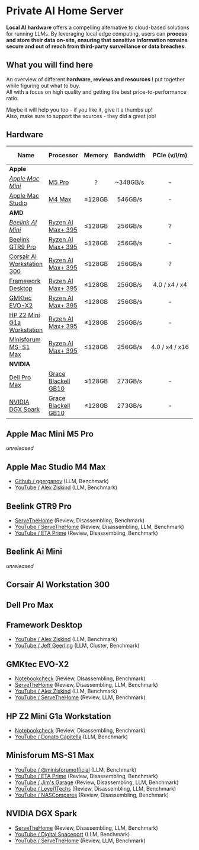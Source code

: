 # Private AI Home Server

**Local AI hardware** offers a compelling alternative to cloud-based solutions for running LLMs.
By leveraging local edge computing, users can **process and store their data on-site,
ensuring that sensitive information remains secure and out of reach from third-party surveillance or data breaches.**

## What you will find here

An overview of different **hardware, reviews and resources** I put together while figuring out what to buy.\
All with a focus on high quality and getting the best price-to-performance ratio.

Maybe it will help you too - if you like it, give it a thumbs up!\
Also, make sure to support the sources - they did a great job!

## Hardware

| Name                                         | Processor                                     | Memory | Bandwidth |  PCIe (v/l/m)  | Ethernet  | Fan Noise (idle/load) |
| -------------------------------------------- | --------------------------------------------- | :----: | :-------: | :------------: | :-------: | :-------------------: |
| **Apple**                                    |                                               |        |           |                |           |                       |
| _[Apple Mac Mini][apple-mini-m5-pro]_        | [M5 Pro][apple-mini-m5-pro]                   |   ?    | ~348GB/s  |       -        |    10G    |        0db / ?        |
| [Apple Mac Studio][apple-studio-m4-max]      | [M4 Max][apple-studio-m4-max]                 | ≤128GB |  546GB/s  |       -        |    10G    |      0db / 44db       |
| **AMD**                                      |                                               |        |           |                |           |                       |
| _[Beelink AI Mini][beelink-ai-mini]_         | [Ryzen AI Max+ 395][amd-strix-halo]           | ≤128GB |  256GB/s  |       ?        |     ?     |           ?           |
| [Beelink GTR9 Pro][beelink-gtr9-pro]         | [Ryzen AI Max+ 395][amd-strix-halo]           | ≤128GB |  256GB/s  |       -        | 10G (2x)  |           ?           |
| [Corsair AI Workstation 300][corsair-ai-300] | [Ryzen AI Max+ 395][amd-strix-halo]           | ≤128GB |  256GB/s  |       ?        |   2.5G    |           ?           |
| [Framework Desktop][framework-desktop]       | [Ryzen AI Max+ 395][amd-strix-halo]           | ≤128GB |  256GB/s  | 4.0 / x4 / x4  |    5G     |      0dB / 48dB       |
| [GMKtec EVO-X2][gmktec-evo-x2]               | [Ryzen AI Max+ 395][amd-strix-halo]           | ≤128GB |  256GB/s  |       -        |   2.5G    |      27dB / 55dB      |
| [HP Z2 Mini G1a Workstation][hp-z2-mini]     | [Ryzen AI Max+ 395][amd-strix-halo]           | ≤128GB |  256GB/s  |       -        |   2.5G    |      32dB / 67dB      |
| [Minisforum MS-S1 Max][minisforum-s1max]     | [Ryzen AI Max+ 395][amd-strix-halo]           | ≤128GB |  256GB/s  | 4.0 / x4 / x16 | 10G (2x)  |           ?           |
| **NVIDIA**                                   |                                               |        |           |                |           |                       |
| [Dell Pro Max][dell-pro-max]                 | [Grace Blackell GB10][nvidia-grace-blackwell] | ≤128GB |  273GB/s  |       -        | 200G (2x) |           ?           |
| [NVIDIA DGX Spark][nvidia-dgx-spark]         | [Grace Blackell GB10][nvidia-grace-blackwell] | ≤128GB |  273GB/s  |       -        | 200G (2x) |           ?           |

<!-- npus -->

[amd-strix-halo]: https://www.amd.com/en/products/processors/laptop/ryzen/ai-300-series/amd-ryzen-ai-max-plus-395.html
[apple-studio-m4-max]: https://www.apple.com/shop/buy-mac/mac-studio/apple-m4-max-with-14-core-cpu-32-core-gpu-16-core-neural-engine-36gb-memory-512gb
[apple-mini-m5-pro]: https://www.apple.com/shop/buy-mac/mac-mini/apple-m5-pro-chip-with-12-core-cpu-16-core-gpu-24gb-memory-512gb
[nvidia-grace-blackwell]: https://www.nvidia.com/en-us/data-center/technologies/blackwell-architecture/

<!-- products -->

[beelink-ai-mini]: https://x.com/Beelinkofficial/status/1920082850311029142
[beelink-gtr9-pro]: https://www.bee-link.com/en/products/beelink-gtr9-pro-amd-ryzen-ai-max-395
[corsair-ai-300]: https://www.corsair.com/us/en/p/gaming-computers/cs-9080002-na/corsair-ai-workstation-300
[dell-pro-max]: https://www.dell.com/en-us/lp/dell-pro-max-nvidia-ai-dev-premier
[framework-desktop]: https://frame.work/en/en/desktop
[gmktec-evo-x2]: https://www.gmktec.com/products/amd-ryzen%E2%84%A2-ai-max-395-evo-x2-ai-mini-pc
[hp-z2-mini]: https://www.hp.com/us-en/workstations/z2-mini-a.html
[minisforum-s1max]: https://minisforumpc.eu/products/minisforum-ms-s1-max-mini-pc
[nvidia-dgx-spark]: https://www.nvidia.com/en-us/products/workstations/dgx-spark/

## Apple Mac Mini M5 Pro

_unreleased_

## Apple Mac Studio M4 Max

- [Github / ggerganov](https://github.com/ggml-org/llama.cpp/discussions/4167) (LLM, Benchmark)
- [YouTube / Alex Ziskind](https://www.youtube.com/watch?v=ZmY35-ifJuo) (LLM, Benchmark)

## Beelink GTR9 Pro

- [ServeTheHome](https://www.servethehome.com/beelink-gtr9-pro-review-amd-ryzen-ai-max-395-system-with-128gb-and-dual-10gbe/) (Review, Disassembling, Benchmark)
- [YouTube / ServeTheHome](https://www.youtube.com/watch?v=pHB3-9AG6tw) (Review, Disassembling, LLM, Benchmark)
- [YouTube / ETA Prime](https://www.youtube.com/watch?v=t6c5RZqo6Do) (Review, Disassembling, Benchmark)

## Beelink Ai Mini

_unreleased_

## Corsair AI Workstation 300

## Dell Pro Max

## Framework Desktop

- [YouTube / Alex Ziskind](https://www.youtube.com/watch?v=ZmY35-ifJuo) (LLM, Benchmark)
- [YouTube / Jeff Geerling](https://www.youtube.com/watch?v=N5xhOqlvRh4) (LLM, Cluster, Benchmark)

## GMKtec EVO-X2

- [Notebookcheck](https://www.notebookcheck.com/Einer-der-besten-Mini-PCs-2025-AMD-Ryzen-AI-Max-395-und-Radeon-8060S-mit-mit-Top-Leistung-im-GMKtec-EVO-X2-getestet.1096325.0.html) (Review, Disassembling, Benchmark)
- [ServeTheHome](https://www.servethehome.com/gmktec-evo-x2-review-an-amd-ryzen-ai-max-395-powerhouse/) (Review, Disassembling, LLM, Benchmark)
- [YouTube / Alex Ziskind](https://www.youtube.com/watch?v=B7GDr-VFuEo) (LLM, Benchmark)
- [YouTube / ServeTheHome](https://www.youtube.com/watch?v=BTIUL-yaY4s) (Review, LLM, Benchmark)

## HP Z2 Mini G1a Workstation

- [Notebookcheck](https://www.notebookcheck.com/HP-Z2-Mini-G1a-mit-AMD-Strix-Halo-im-Test-Kompakte-Workstation-mit-Ryzen-AI-Max-und-Radeon-RX-8060S.1059460.0.html) (Review, Disassembling, Benchmark)
- [YouTube / Donato Capitella](https://www.youtube.com/watch?v=wCBLMXgk3No) (LLM, Benchmark)

## Minisforum MS-S1 Max

- [YouTube / @minisforumofficial](https://www.youtube.com/shorts/xMdFTIH5dRA) (LLM, Benchmark)
- [YouTube / ETA Prime](https://www.youtube.com/watch?v=uIjvpuFzQps) (Review, Disassembling, Benchmark)
- [YouTube / Jim's Garage](https://www.youtube.com/watch?v=LbXwXnXZNzs) (Review, Disassembling, LLM, Benchmark)
- [YouTube / Level1Techs](https://www.youtube.com/watch?v=TvNYpyA1ZGk) (Review, Disassembling, LLM, Benchmark)
- [YouTube / NASCompares](https://www.youtube.com/watch?v=8Ww2bWpVi4Q) (Review, Disassembling, Benchmark)

## NVIDIA DGX Spark

- [ServeTheHome](https://www.servethehome.com/nvidia-dgx-spark-review-the-gb10-machine-is-so-freaking-cool/) (Review, Disassembling, LLM, Benchmark)
- [YouTube / Digital Spaceport](https://www.youtube.com/watch?v=md6a4ENM9pg) (LLM, Benchmark)
- [YouTube / ServeTheHome](https://www.youtube.com/watch?v=rKOoOmIpK3I) (Review, LLM, Benchmark)
